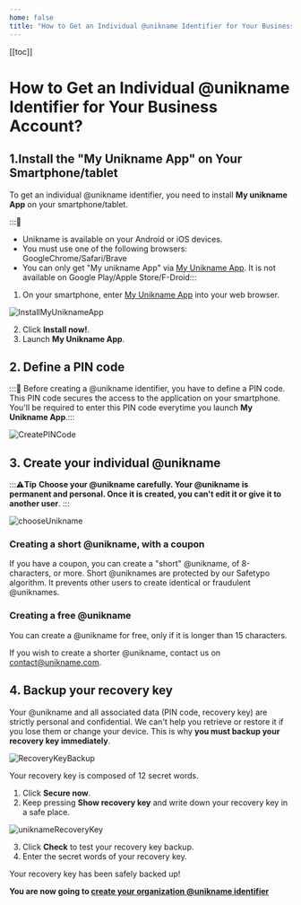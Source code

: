 ```yaml
---
home: false
title: "How to Get an Individual @unikname Identifier for Your Business Account?"
---
```


[[toc]]

# How to Get an Individual @unikname Identifier for Your Business Account?

## 1.Install the "My Unikname App" on Your Smartphone/tablet

To get an individual @unikname identifier, you need to install **My unikname App** on your smartphone/tablet.

:::📝 
- Unikname is available on your Android or iOS devices. 
- You must use one of the following browsers: GoogleChrome/Safari/Brave
- You can only get "My unikname App" via [My Unikname App](https://my.unikname.app/). It is not available on Google Play/Apple Store/F-Droid:::

1. On your smartphone, enter [My Unikname App](https://my.unikname.app/) into your web browser.

![InstallMyUniknameApp](./images/InstallMyUniknameApp.jpg)

2. Click **Install now!**.
3. Launch **My Unikname App**.

## 2. Define a PIN code
:::📝 Before creating a @unikname identifier, you have to define a PIN code. This PIN code secures the access to the application on your smartphone. You'll be required to enter this PIN code everytime you launch **My Unikname App**.:::

![CreatePINCode](./images/CreatePINCode.jpg)


## 3. Create your individual @unikname 

:::⚠️**Tip**
**Choose your @unikname carefully. Your @unikname is permanent and personal. Once it is created, you can't edit it or give it to another user**.
:::

![chooseUnikname](./images/chooseUnikname.jpg)

### Creating a short @unikname, with a coupon 
If you have a coupon, you can create a "short" @unikname, of 8-characters, or more. 
Short @uniknames are protected by our Safetypo algorithm. It prevents other users to create identical or fraudulent @uniknames.

### Creating a free @unikname
You can create a @unikname for free, only if it is longer than 15 characters. 

If you wish to create a shorter @unikname, contact us on [contact@unikname.com](mailto:contact@unikname.com).

## 4. Backup your recovery key
Your @unikname and all associated data (PIN code, recovery key) are strictly personal and confidential. We can't help you retrieve or restore it if you lose them or change your device. This is why **you must backup your recovery key immediately**. 

![RecoveryKeyBackup](./images/RecoveryKeyBackup.jpg)

Your recovery key is composed of 12 secret words.

1. Click **Secure now**.
2. Keep pressing **Show recovery key** and write down your recovery key in a safe place.
  
![uniknameRecoveryKey](./images/uniknameRecoveryKey.jpg)

3. Click **Check** to test your recovery key backup.
4. Enter the secret words of your recovery key.

Your recovery key has been safely backed up!

**You are now going to [create your organization @unikname identifier](/2.creating-unikname-organization)**
